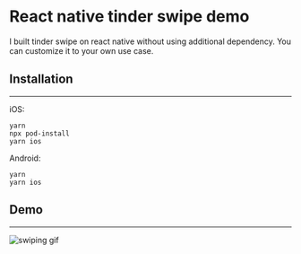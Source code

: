 # React native tinder swipe demo
I built tinder swipe on react native without using additional dependency.
You can customize it to your own use case.

## Installation
---
iOS:
```
yarn
npx pod-install
yarn ios
```
Android:
```
yarn
yarn ios
```
## Demo
___
![swiping gif](https://raw.githubusercontent.com/moogii/react-native-tinder-swipe-demo/assets/example.gif)